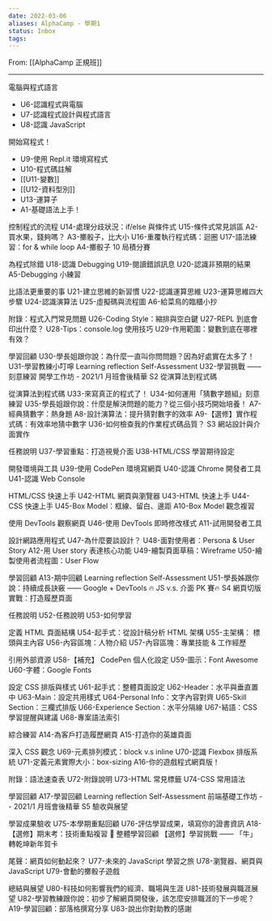 ```yaml
---
date: 2022-03-06
aliases: AlphaCamp - 學期1
status: Inbox
tags:
---
```


From: [[AlphaCamp 正規班]]

----
電腦與程式語言
- U6-認識程式與電腦
- U7-認識程式設計與程式語言
- U8-認識 JavaScript

開始寫程式！
- U9-使用 Repl.it 環境寫程式
- U10-程式碼註解
- [[U11-變數]]
- [[U12-資料型別]]
- U13-運算子
- A1-基礎語法上手！

控制程式的流程
U14-處理分歧狀況：if/else 與條件式
U15-條件式常見誤區
A2-買水果，錢夠嗎？
A3-擲骰子，比大小
U16-重覆執行程式碼：迴圈
U17-語法練習：for & while loop
A4-擲骰子 10 局積分賽

為程式除錯
U18-認識 Debugging
U19-閱讀錯誤訊息
U20-認識非預期的結果
A5-Debugging 小練習

比語法更重要的事
U21-建立思維的新習慣
U22-認識運算思維
U23-運算思維四大步驟
U24-認識演算法
U25-虛擬碼與流程圖
A6-給菜鳥的臨櫃小抄

附錄：程式入門常見問題
U26-Coding Style：縮排與空白鍵
U27-REPL 到底會印出什麼？
U28-Tips：console.log 使用技巧
U29-作用範圍：變數到底在哪裡有效？

學習回顧
U30-學長姐跟你說：為什麼一直叫你問問題？因為好處實在太多了！
U31-學習教練小叮嚀
Learning reflection
Self-Assessment
U32-學習挑戰 —— 刻意練習 開學工作坊 - 2021/1 月班會後精華
S2 從演算法到程式碼

從演算法到程式碼
U33-來寫真正的程式了！
U34-如何運用「猜數字題組」刻意練習
U35-學長姐跟你說：什麼是解決問題的能力？從三個小技巧開始培養！
A7-經典猜數字：熱身題
A8-設計演算法：提升猜對數字的效率
A9-【選修】實作程式碼：有效率地猜中數字
U36-如何檢查我的作業程式碼品質？
S3 網站設計與介面實作

任務說明
U37-學習重點：打造視覺介面
U38-HTML/CSS 學習期待設定

開發環境與工具
U39-使用 CodePen 環境寫網頁
U40-認識 Chrome 開發者工具
U41-認識 Web Console

HTML/CSS 快速上手
U42-HTML 網頁與瀏覽器
U43-HTML 快速上手
U44-CSS 快速上手
U45-Box Model：框線、留白、邊距
A10-Box Model 觀念複習

使用 DevTools 觀察網頁
U46-使用 DevTools 即時修改樣式
A11-試用開發者工具

設計網路應用程式
U47-為什麼要談設計？
U48-面對使用者：Persona & User Story
A12-用 User story 表達核心功能
U49-繪製頁面草稿：Wireframe
U50-繪製使用者流程圖：User Flow

學習回顧
A13-期中回顧
Learning reflection
Self-Assessment
U51-學長姊跟你說：持續成長訣竅 —— Google + DevTools
🔥 JS v.s. 介面 PK 賽🔥
S4 網頁切版實戰：打造履歷頁面

任務說明
U52-任務說明
U53-如何學習

定義 HTML 頁面結構
U54-起手式：從設計稿分析 HTML 架構
U55-主架構： 標頭與主內容
U56-內容區塊：人物介紹
U57-內容區塊：專業技能 & 工作經歷

引用外部資源
U58-【補充】 CodePen 個人化設定
U59-圖示：Font Awesome
U60-字體：Google Fonts

設定 CSS 排版與樣式
U61-起手式：整體頁面設定
U62-Header：水平與垂直置中
U63-Main：設定共用樣式
U64-Personal Info：文字內容對齊
U65-Skill Section：三欄式排版
U66-Experience Section：水平分隔線
U67-結語：CSS 學習提醒與建議
U68-專案語法索引

綜合練習
A14-為客戶打造履歷網頁
A15-打造你的英雄頁面

深入 CSS 觀念
U69-元素排列模式：block v.s inline
U70-認識 Flexbox 排版系統
U71-定義元素實際大小：box-sizing
A16-你的遊戲程式網頁版！

附錄：語法速查表
U72-附錄說明
U73-HTML 常見標籤
U74-CSS 常用語法

學習回顧
A17-學習回顧
Learning reflection
Self-Assessment 前端基礎工作坊 -- 2021/1 月班會後精華
S5 驗收與展望

學習成果驗收
U75-本學期重點回顧
U76-評估學習成果，填寫你的證書資訊
A18-【選修】期末考：技術重點複習
🚀 整體學習回顧
【選修】學習挑戰 —— 「牛」轉乾坤新年賀卡

尾聲：網頁如何動起來？
U77-未來的 JavaScript 學習之旅
U78-瀏覽器、網頁與 JavaScript
U79-會動的擲骰子遊戲

總結與展望
U80-科技如何影響我們的經濟、職場與生涯
U81-技術發展與職涯展望
U82-學習教練跟你說：初步了解網頁開發後，該怎麼安排職涯的下一步呢？
A19-學習回顧：部落格撰寫分享
U83-說出你對助教的感謝
